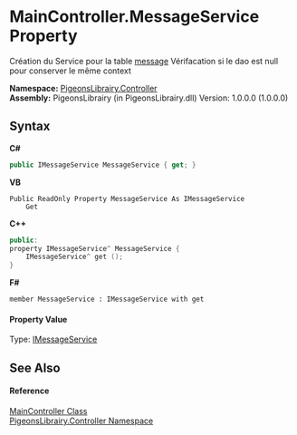 # MainController.MessageService Property 
 

Création du Service pour la table <a href="891709b8-1ff0-58b3-9aa4-f3f06f37a146">message</a> Vérifacation si le dao est null pour conserver le même context

**Namespace:**&nbsp;<a href="55678277-c7be-459a-277f-cb45581aba7a">PigeonsLibrairy.Controller</a><br />**Assembly:**&nbsp;PigeonsLibrairy (in PigeonsLibrairy.dll) Version: 1.0.0.0 (1.0.0.0)

## Syntax

**C#**<br />
``` C#
public IMessageService MessageService { get; }
```

**VB**<br />
``` VB
Public ReadOnly Property MessageService As IMessageService
	Get
```

**C++**<br />
``` C++
public:
property IMessageService^ MessageService {
	IMessageService^ get ();
}
```

**F#**<br />
``` F#
member MessageService : IMessageService with get

```


#### Property Value
Type: <a href="ca3567ce-59f8-d371-ebc5-f689cced8a60">IMessageService</a>

## See Also


#### Reference
<a href="ef92cf0e-b93b-f11d-1cad-3caca4231fc8">MainController Class</a><br /><a href="55678277-c7be-459a-277f-cb45581aba7a">PigeonsLibrairy.Controller Namespace</a><br />